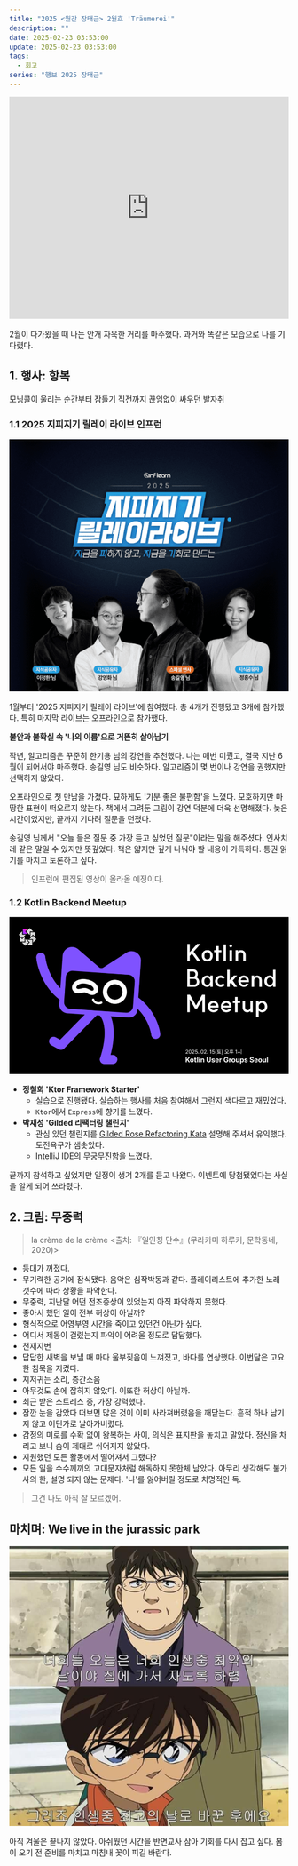 ```yaml
---
title: "2025 <월간 장태근> 2월호 'Träumerei'"
description: ""
date: 2025-02-23 03:53:00
update: 2025-02-23 03:53:00
tags:
  - 회고
series: "행보 2025 장태근" 
---
```


<iframe width="100%" height="400" src="https://www.youtube.com/embed/6z82w0l6kwE?si=J2yrpJ6J96GUfdcY" title="YouTube video player" frameborder="0" allow="accelerometer; autoplay; clipboard-write; encrypted-media; gyroscope; picture-in-picture; web-share" referrerpolicy="strict-origin-when-cross-origin" allowfullscreen></iframe>

2월이 다가왔을 때 나는 안개 자욱한 거리를 마주했다. 과거와 똑같은 모습으로 나를 기다렸다.

## 1. 행사: 항복

모닝콜이 울리는 순간부터 잠들기 직전까지 끊임없이 싸우던 발자취

### 1.1 2025 지피지기 릴레이 라이브 인프런

![2025 지피지기 릴레이 라이브 인프런](inflearn-2025zpzglive.png)

1월부터 '2025 지피지기 릴레이 라이브'에 참여했다. 총 4개가 진행됐고 3개에 참가했다. 특히 마지막 라이브는 오프라인으로 참가했다.

**불안과 불확실 속 '나의 이름'으로 거뜬히 살아남기**

작년, 알고리즘은 꾸준히 한기용 님의 강연을 추천했다. 나는 매번 미뤘고, 결국 지난 6월이 되어서야 마주했다.
송길영 님도 비슷하다. 알고리즘이 몇 번이나 강연을 권했지만 선택하지 않았다.

오프라인으로 첫 만남을 가졌다. 묘하게도 '기분 좋은 불편함'을 느꼈다. 모호하지만 마땅한 표현이 떠오르지 않는다.
책에서 그려둔 그림이 강연 덕분에 더욱 선명해졌다. 늦은 시간이었지만, 끝까지 기다려 질문을 던졌다.

송길영 님께서 "오늘 들은 질문 중 가장 듣고 싶었던 질문"이라는 말을 해주셨다. 인사치레 같은 말일 수 있지만 뜻깊었다.
책은 얇지만 깊게 나눠야 할 내용이 가득하다. 통권 읽기를 마치고 토론하고 싶다.

> 인프런에 편집된 영상이 올라올 예정이다.

### 1.2 Kotlin Backend Meetup

![Kotlin Backend Meetup](kotlin-backend-meetup.png)

- **정철희 'Ktor Framework Starter'**
    - 실습으로 진행됐다. 실습하는 행사를 처음 참여해서 그런지 색다르고 재밌었다.
    - `Ktor`에서 `Express`에 향기를 느꼈다.
- **박재성 'Gilded 리팩터링 챌린지'**
    - 관심 있던 챌린지를 [Gilded Rose Refactoring Kata](https://youtu.be/AxxNHKCldzA?si=i4wGnhdATPotWlFM) 설명해 주셔서 유익했다.
      도전욕구가 샘솟았다.
    - IntelliJ IDE의 무궁무진함을 느꼈다.

끝까지 참석하고 싶었지만 일정이 생겨 2개를 듣고 나왔다. 이벤트에 당첨됐었다는 사실을 알게 되어 쓰라렸다.

## 2. 크림: 무중력

> la crème de la crème <출처: 『일인칭 단수』(무라카미 하루키, 문학동네, 2020)>

- 등대가 꺼졌다.
- 무기력한 공기에 잠식됐다. 음악은 심작박동과 같다. 플레이리스트에 추가한 노래 갯수에 따라 상황을 파악한다.
- 무중력, 지난달 어떤 전조증상이 있었는지 아직 파악하지 못했다.
- 좋아서 했던 일이 전부 허상이 아닐까?
- 형식적으로 어영부영 시간을 죽이고 있던건 아닌가 싶다.
- 어디서 제동이 걸렸는지 파악이 어려울 정도로 답답했다.
- 천재지변
- 답답한 새벽을 보낼 때 마다 울부짖음이 느껴졌고, 바다를 연상했다. 이번달은 고요한 침묵을 지켰다.
- 지저귀는 소리, 층간소음
- 아무것도 손에 잡히지 않았다. 이또한 허상이 아닐까.
- 최근 받은 스트레스 중, 가장 강력했다.
- 잠깐 눈을 감았다 떠보면 많은 것이 이미 사라져버렸음을 깨닫는다. 흔적 하나 남기지 않고 어딘가로 날아가버렸다.
- 감정의 미로를 수확 없이 왕복하는 사이, 의식은 표지판을 놓치고 말았다. 정신을 차리고 보니 숨이 제대로 쉬어지지 않았다.
- 지원했던 모든 활동에서 떨어져서 그랬다?
- 모든 일을 수수께끼의 고대문자처럼 해독하지 못한체 남았다. 아무리 생각해도 불가사의 한, 설명 되지 않는 문제다. '나'를 잃어버릴 정도로 치명적인 독.

> 그건 나도 아직 잘 모르겠어.

## 마치며: We live in the jurassic park

![최악의 날, 최고의 날 <출처: 명탐정 코난>](case-closed-worst-day-best-day.jpg)

아직 겨울은 끝나지 않았다. 아쉬웠던 시간을 반면교사 삼아 기회를 다시 잡고 싶다. 봄이 오기 전 준비를 마치고 마침내 꽃이 피길 바란다.
